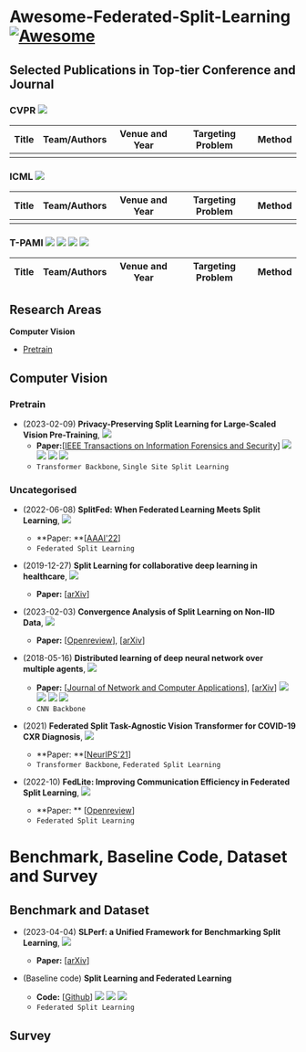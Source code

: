 # Awesome-Federated-Split-Learning [![Awesome](https://awesome.re/badge.svg)](https://awesome.re)

## Selected Publications in Top-tier Conference and Journal

### CVPR ![](https://img.shields.io/badge/CCF-A-red?style=round-square&logo=SocialBlade&logoColor=6B9DF9)

| Title | Team/Authors | Venue and Year | Targeting Problem | Method |
| ----- | ------------ | -------------- | ----------------- | ------ |
|       |              |                |                   |        |

### ICML ![](https://img.shields.io/badge/CCF-A-red?style=round-square&logo=SocialBlade&logoColor=6B9DF9)

| Title | Team/Authors | Venue and Year | Targeting Problem | Method |
| ----- | ------------ | -------------- | ----------------- | ------ |
|       |              |                |                   |        |

### T-PAMI ![](https://img.shields.io/badge/CCF-A-red?style=round-square&logo=SocialBlade&logoColor=6B9DF9) ![](https://img.shields.io/badge/SCI-计算机1区-red?style=round-square&logo=SocialBlade&logoColor=6B9DF9) ![](https://img.shields.io/badge/SCI-工程技术1区-red?style=round-square&logo=SocialBlade&logoColor=6B9DF9) ![](https://img.shields.io/badge/SCIIF-24.31-red?style=round-square&logo=SocialBlade&logoColor=6B9DF9)

| Title | Team/Authors | Venue and Year | Targeting Problem | Method |
| ----- | ------------ | -------------- | ----------------- | ------ |

## Research Areas

**Computer Vision**

- [Pretrain](#Pretrain)



## Computer Vision
### Pretrain
- (2023-02-09) **Privacy-Preserving Split Learning for Large-Scaled Vision Pre-Training**, ![](https://img.shields.io/badge/Citation-0-lightgray?style=round-square&logo=GoogleScholar&logoColor=6B9DF9) 
  - **Paper:**[[IEEE Transactions on Information Forensics and Security](https://ieeexplore.ieee.org/abstract/document/10041745)]  ![](https://img.shields.io/badge/CCF-A-red?style=round-square&logo=SocialBlade&logoColor=6B9DF9) ![](https://img.shields.io/badge/SCI-计算机1区-red?style=round-square&logo=SocialBlade&logoColor=6B9DF9) ![](https://img.shields.io/badge/SCI-工程技术2区-red?style=round-square&logo=SocialBlade&logoColor=6B9DF9) ![](https://img.shields.io/badge/SCIIF-7.23-red?style=round-square&logo=SocialBlade&logoColor=6B9DF9)
  - `Transformer Backbone`, `Single Site Split Learning`



### Uncategorised 

- (2022-06-08) **SplitFed: When Federated Learning Meets Split Learning**, ![](https://img.shields.io/badge/Citation-186-lightgray?style=round-square&logo=GoogleScholar&logoColor=6B9DF9) 
  - **Paper: **[[AAAI'22](https://ojs.aaai.org/index.php/AAAI/article/view/20825)] 
  - `Federated Split Learning`


- (2019-12-27) **Split Learning for collaborative deep learning in
  healthcare**, ![](https://img.shields.io/badge/Citation-74-lightgray?style=round-square&logo=GoogleScholar&logoColor=6B9DF9) 
  - **Paper:** [[arXiv](https://arxiv.org/abs/1912.12115)]


- (2023-02-03) **Convergence Analysis of Split Learning on Non-IID Data**, ![](https://img.shields.io/badge/Citation-0-lightgray?style=round-square&logo=GoogleScholar&logoColor=6B9DF9) 
  - **Paper:** [[Openreview](https://openreview.net/forum?id=SNONkz5zEUF)], [[arXiv](https://arxiv.org/abs/2302.01633)]

- (2018-05-16) **Distributed learning of deep neural network over multiple agents**, ![](https://img.shields.io/badge/Citation-354-lightgray?style=round-square&logo=GoogleScholar&logoColor=6B9DF9) 
  - **Paper:** [[Journal of Network and Computer Applications](https://www.sciencedirect.com/science/article/pii/S1084804518301590?via%3Dihub)], [[arXiv](https://arxiv.org/abs/1810.06060)] ![](https://img.shields.io/badge/CCF-C-orange?style=round-square&logo=SocialBlade&logoColor=6B9DF9) ![](https://img.shields.io/badge/SCI-计算机2区-red?style=round-square&logo=SocialBlade&logoColor=6B9DF9) ![](https://img.shields.io/badge/SCI-工程技术2区-red?style=round-square&logo=SocialBlade&logoColor=6B9DF9) ![](https://img.shields.io/badge/SCIIF-7.57-red?style=round-square&logo=SocialBlade&logoColor=6B9DF9)
  - `CNN Backbone`

- (2021) **Federated Split Task-Agnostic Vision Transformer for COVID-19 CXR Diagnosis**, ![](https://img.shields.io/badge/Citation-24-lightgray?style=round-square&logo=GoogleScholar&logoColor=6B9DF9) 
  - **Paper: **[[NeurIPS'21](https://proceedings.neurips.cc/paper/2021/hash/ceb0595112db2513b9325a85761b7310-Abstract.html)] 
  - `Transformer Backbone`, `Federated Split Learning`

- (2022-10) **FedLite: Improving Communication Efficiency in Federated Split Learning**, ![](https://img.shields.io/badge/Citation-0-lightgray?style=round-square&logo=GoogleScholar&logoColor=6B9DF9) 
  - **Paper: ** [[Openreview](https://openreview.net/forum?id=VO-HUrkHSY)] 
  - `Federated Split Learning`


# Benchmark, Baseline Code, Dataset and Survey 

## Benchmark and Dataset

- (2023-04-04) **SLPerf: a Unified Framework for Benchmarking Split Learning**, ![](https://img.shields.io/badge/Citation-0-lightgray?style=round-square&logo=GoogleScholar&logoColor=6B9DF9) 
  - **Paper:** [[arXiv](https://arxiv.org/abs/2209.09476)]

- (Baseline code) **Split Learning and Federated Learning**
  - **Code:** [[Github](https://github.com/bt-s/Split-Learning-and-Federated-Learning)] ![](https://img.shields.io/badge/PyTorch-1.3-orange?style=round-square&logo=PyTorch&logoColor=orange) ![](https://img.shields.io/github/stars/bt-s/Split-Learning-and-Federated-Learning?style=round-square&logo=Github&logoColor=white) ![](https://img.shields.io/github/last-commit/bt-s/Split-Learning-and-Federated-Learning?style=round-square&logo=Github&logoColor=white)
  - `Federated Split Learning`




## Survey
